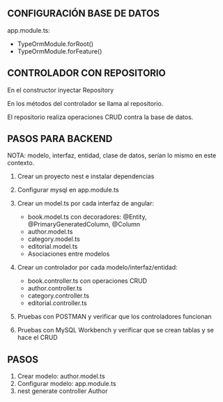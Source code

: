 
## CONFIGURACIÓN BASE DE DATOS

app.module.ts:

* TypeOrmModule.forRoot()
* TypeOrmModule.forFeature()

## CONTROLADOR CON REPOSITORIO

En el constructor inyectar Repository

En los métodos del controlador se llama al repositorio.

El repositorio realiza operaciones CRUD contra la base de datos.

## PASOS PARA BACKEND

NOTA: modelo, interfaz, entidad, clase de datos, serían lo mismo en este contexto.

1. Crear un proyecto nest e instalar dependencias
2. Configurar mysql en app.module.ts
3. Crear un model.ts por cada interfaz de angular:
    * book.model.ts con decoradores: @Entity, @PrimaryGeneratedColumn, @Column
    * author.model.ts
    * category.model.ts
    * editorial.model.ts
    * Asociaciones entre modelos

4. Crear un controlador por cada modelo/interfaz/entidad:
    * book.controller.ts con operaciones CRUD
    * author.controller.ts 
    * category.controller.ts
    * editorial.controller.ts

5. Pruebas con POSTMAN y verificar que los controladores funcionan
6. Pruebas con MySQL Workbench y verificar que se crean tablas y se hace el CRUD

## PASOS 

1. Crear modelo: author.model.ts
2. Configurar modelo: app.module.ts
3. nest generate controller Author